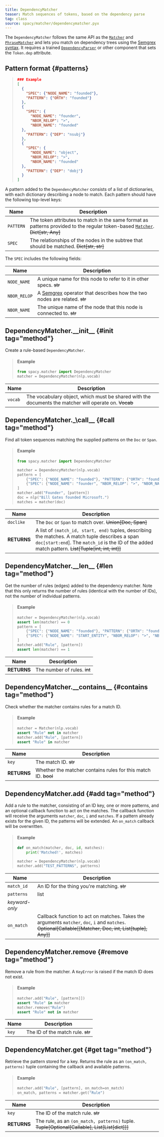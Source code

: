 ```yaml
---
title: DependencyMatcher
teaser: Match sequences of tokens, based on the dependency parse
tag: class
source: spacy/matcher/dependencymatcher.pyx
---
```


The `DependencyMatcher` follows the same API as the [`Matcher`](/api/matcher)
and [`PhraseMatcher`](/api/phrasematcher) and lets you match on dependency trees
using the
[Semgrex syntax](https://nlp.stanford.edu/nlp/javadoc/javanlp/edu/stanford/nlp/semgraph/semgrex/SemgrexPattern.html).
It requires a trained [`DependencyParser`](/api/parser) or other component that
sets the `Token.dep` attribute.

## Pattern format {#patterns}

> ```json
> ### Example
> [
>   {
>     "SPEC": {"NODE_NAME": "founded"},
>     "PATTERN": {"ORTH": "founded"}
>   },
>   {
>     "SPEC": {
>       "NODE_NAME": "founder",
>       "NBOR_RELOP": ">",
>       "NBOR_NAME": "founded"
>   },
>     "PATTERN": {"DEP": "nsubj"}
>   },
>   {
>     "SPEC": {
>       "NODE_NAME": "object",
>       "NBOR_RELOP": ">",
>       "NBOR_NAME": "founded"
>   },
>     "PATTERN": {"DEP": "dobj"}
>   }
> ]
> ```

A pattern added to the `DependencyMatcher` consists of a list of dictionaries,
with each dictionary describing a node to match. Each pattern should have the
following top-level keys:

| Name      | Description                                                                                                                                    |
| --------- | ---------------------------------------------------------------------------------------------------------------------------------------------- |
| `PATTERN` | The token attributes to match in the same format as patterns provided to the regular token-based [`Matcher`](/api/matcher). ~~Dict[str, Any]~~ |
| `SPEC`    | The relationships of the nodes in the subtree that should be matched. ~~Dict[str, str]~~                                                       |

The `SPEC` includes the following fields:

| Name         | Description                                                                                                                                                                    |
| ------------ | ------------------------------------------------------------------------------------------------------------------------------------------------------------------------------ |
| `NODE_NAME`  | A unique name for this node to refer to it in other specs. ~~str~~                                                                                                             |
| `NBOR_RELOP` | A [Semgrex](https://nlp.stanford.edu/nlp/javadoc/javanlp/edu/stanford/nlp/semgraph/semgrex/SemgrexPattern.html) operator that describes how the two nodes are related. ~~str~~ |
| `NBOR_NAME`  | The unique name of the node that this node is connected to. ~~str~~                                                                                                            |

## DependencyMatcher.\_\_init\_\_ {#init tag="method"}

Create a rule-based `DependencyMatcher`.

> #### Example
>
> ```python
> from spacy.matcher import DependencyMatcher
> matcher = DependencyMatcher(nlp.vocab)
> ```

| Name    | Description                                                                                           |
| ------- | ----------------------------------------------------------------------------------------------------- |
| `vocab` | The vocabulary object, which must be shared with the documents the matcher will operate on. ~~Vocab~~ |

## DependencyMatcher.\_\call\_\_ {#call tag="method"}

Find all token sequences matching the supplied patterns on the `Doc` or `Span`.

> #### Example
>
> ```python
> from spacy.matcher import DependencyMatcher
>
> matcher = DependencyMatcher(nlp.vocab)
> pattern = [
>     {"SPEC": {"NODE_NAME": "founded"}, "PATTERN": {"ORTH": "founded"}},
>     {"SPEC": {"NODE_NAME": "founder", "NBOR_RELOP": ">", "NBOR_NAME": "founded"}, "PATTERN": {"DEP": "nsubj"}},
> ]
> matcher.add("Founder", [pattern])
> doc = nlp("Bill Gates founded Microsoft.")
> matches = matcher(doc)
> ```

| Name        | Description                                                                                                                                                                                             |
| ----------- | ------------------------------------------------------------------------------------------------------------------------------------------------------------------------------------------------------- |
| `doclike`   | The `Doc` or `Span` to match over. ~~Union[Doc, Span]~~                                                                                                                                                 |
| **RETURNS** | A list of `(match_id, start, end)` tuples, describing the matches. A match tuple describes a span `doc[start:end`]. The `match_id` is the ID of the added match pattern. ~~List[Tuple[int, int, int]]~~ |

## DependencyMatcher.\_\_len\_\_ {#len tag="method"}

Get the number of rules (edges) added to the dependency matcher. Note that this
only returns the number of rules (identical with the number of IDs), not the
number of individual patterns.

> #### Example
>
> ```python
> matcher = DependencyMatcher(nlp.vocab)
> assert len(matcher) == 0
> pattern = [
>     {"SPEC": {"NODE_NAME": "founded"}, "PATTERN": {"ORTH": "founded"}},
>     {"SPEC": {"NODE_NAME": "START_ENTITY", "NBOR_RELOP": ">", "NBOR_NAME": "founded"}, "PATTERN": {"DEP": "nsubj"}},
> ]
> matcher.add("Rule", [pattern])
> assert len(matcher) == 1
> ```

| Name        | Description                  |
| ----------- | ---------------------------- |
| **RETURNS** | The number of rules. ~~int~~ |

## DependencyMatcher.\_\_contains\_\_ {#contains tag="method"}

Check whether the matcher contains rules for a match ID.

> #### Example
>
> ```python
> matcher = Matcher(nlp.vocab)
> assert "Rule" not in matcher
> matcher.add("Rule", [pattern])
> assert "Rule" in matcher
> ```

| Name        | Description                                                    |
| ----------- | -------------------------------------------------------------- |
| `key`       | The match ID. ~~str~~                                          |
| **RETURNS** | Whether the matcher contains rules for this match ID. ~~bool~~ |

## DependencyMatcher.add {#add tag="method"}

Add a rule to the matcher, consisting of an ID key, one or more patterns, and an
optional callback function to act on the matches. The callback function will
receive the arguments `matcher`, `doc`, `i` and `matches`. If a pattern already
exists for the given ID, the patterns will be extended. An `on_match` callback
will be overwritten.

> #### Example
>
> ```python
> def on_match(matcher, doc, id, matches):
>     print('Matched!', matches)
>
> matcher = DependencyMatcher(nlp.vocab)
> matcher.add("TEST_PATTERNS", patterns)
> ```

| Name           | Description                                                                                                                                                |
| -------------- | ---------------------------------------------------------------------------------------------------------------------------------------------------------- |
| `match_id`     | An ID for the thing you're matching. ~~str~~                                                                                                               |
| `patterns`     | list                                                                                                                                                       | Match pattern. A pattern consists of a list of dicts, where each dict describes a `"PATTERN"` and `"SPEC"`. ~~List[List[Dict[str, dict]]]~~ |
| _keyword-only_ |                                                                                                                                                            |  |
| `on_match`     | Callback function to act on matches. Takes the arguments `matcher`, `doc`, `i` and `matches`. ~~Optional[Callable[[Matcher, Doc, int, List[tuple], Any]]~~ |

## DependencyMatcher.remove {#remove tag="method"}

Remove a rule from the matcher. A `KeyError` is raised if the match ID does not
exist.

> #### Example
>
> ```python
> matcher.add("Rule", [pattern]])
> assert "Rule" in matcher
> matcher.remove("Rule")
> assert "Rule" not in matcher
> ```

| Name  | Description                       |
| ----- | --------------------------------- |
| `key` | The ID of the match rule. ~~str~~ |

## DependencyMatcher.get {#get tag="method"}

Retrieve the pattern stored for a key. Returns the rule as an
`(on_match, patterns)` tuple containing the callback and available patterns.

> #### Example
>
> ```python
> matcher.add("Rule", [pattern], on_match=on_match)
> on_match, patterns = matcher.get("Rule")
> ```

| Name        | Description                                                                                   |
| ----------- | --------------------------------------------------------------------------------------------- |
| `key`       | The ID of the match rule. ~~str~~                                                             |
| **RETURNS** | The rule, as an `(on_match, patterns)` tuple. ~~Tuple[Optional[Callable], List[List[dict]]]~~ |
